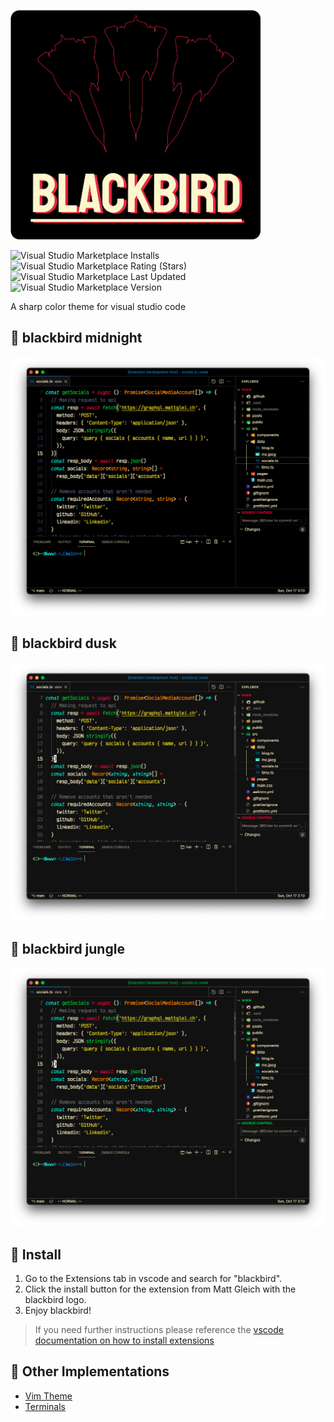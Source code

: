 <a href="https://blackbird.mattglei.ch" target="_blank"><img src="./images/title.png" width="400"></a>

![Visual Studio Marketplace Installs](https://img.shields.io/visual-studio-marketplace/i/MattGleich.theme-blackbird?color=e92741)
![Visual Studio Marketplace Rating (Stars)](https://img.shields.io/visual-studio-marketplace/stars/MattGleich.theme-blackbird?color=e92741)
![Visual Studio Marketplace Last Updated](https://img.shields.io/visual-studio-marketplace/last-updated/MattGleich.theme-blackbird?color=e92741)
![Visual Studio Marketplace Version](https://img.shields.io/visual-studio-marketplace/v/MattGleich.theme-blackbird?color=e92741)

A sharp color theme for visual studio code

## 🌌 blackbird midnight

![midnight example](./images/example-midnight.png)

## 🌇 blackbird dusk

![dusk example](./images/example-dusk.png)

## 🍃 blackbird jungle

![jungle example](./images/example-jungle.png)

## 🚀 Install

1. Go to the Extensions tab in vscode and search for "blackbird".
2. Click the install button for the extension from Matt Gleich with the blackbird logo.
3. Enjoy blackbird!

> If you need further instructions please reference the [vscode documentation on how to install extensions](https://code.visualstudio.com/docs/editor/extension-marketplace#_find-and-install-an-extension)

## 🌃 Other Implementations

- [Vim Theme](https://github.com/blackbirdtheme/vim)
- [Terminals](https://github.com/blackbirdtheme/terminals)
